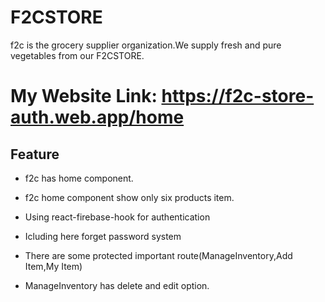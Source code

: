 
# F2CSTORE
f2c is the grocery supplier organization.We supply fresh and pure vegetables from our F2CSTORE.


# My Website Link: https://f2c-store-auth.web.app/home 


## Feature

- f2c has home component.
- f2c home component show only six products item.

- Using react-firebase-hook for authentication
- Icluding here forget password system
- There are some protected important route(ManageInventory,Add Item,My Item)
- ManageInventory has delete and edit option.

